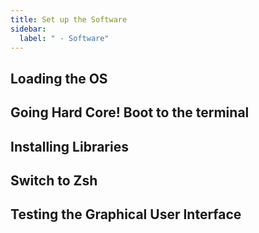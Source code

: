 ```yaml
---
title: Set up the Software
sidebar:
  label: " - Software"
---
```


## Loading the OS

## Going Hard Core! Boot to the terminal

## Installing Libraries

## Switch to Zsh

## Testing the Graphical User Interface

